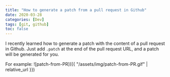 ```yaml
---
title: "How to generate a patch from a pull request in Github"
date: 2020-03-28
categories: [Dev]
tags: [git, github]
toc: false
---
```


I recently learned how to generate a patch with the content of a pull request in Github. Just add `.patch` at the end of the pull request URL, and a patch will be generated for you.

For example:
![patch-from-PR]({{ "/assets/img/patch-from-PR.gif" | relative_url }})
